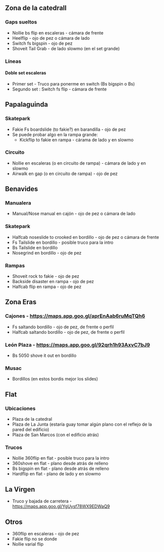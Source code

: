 ## Zona de la catedrall
### Gaps sueltos
- Nollie bs flip en escaleras - cámara de frente
- Heelflip - ojo de pez o cámara de lado
- Switch fs bigspin - ojo de pez
- Shoveit Tail Grab - de lado slowmo (en el set grande)

### Líneas
#### Doble set escaleras
- Primer set - Truco para ponerme en switch (Bs bigspin o Bs)
- Segundo set : Switch fs flip - cámara de frente

## Papalaguinda
### Skatepark
- Fakie Fs boardslide (to fakie?) en barandilla - ojo de pez
- Se puede probar algo en la rampa grande:
  - Kickflip to fakie en rampa - cárama de lado y en slowmo

### Circuito
- Nollie en escaleras (o en circuito de rampa) - cámara de lado y en slowmo
- Airwalk en gap (o en circuito de rampa) - ojo de pez

## Benavides
### Manualera
- Manual/Nose manual en cajón - ojo de pez o cámara de lado

### Skatepark
- Halfcab noseslide to crooked en bordillo - ojo de pez o cámara de frente
- Fs Tailslide en bordillo - posible truco para la intro
- Bs Tailslide en bordillo
- Nosegrind en bordillo - ojo de pez

### Rampas
- Shoveit rock to fakie - ojo de pez
- Backside disaster en rampa - ojo de pez
- Halfcab flip en rampa - ojo de pez

## Zona Eras
### Cajones - https://maps.app.goo.gl/aprEnAab6ruMqTQh6
- Fs saltando bordillo - ojo de pez, de frente o perfil
- Halfcab saltando bordillo - ojo de pez, de frente o perfil

### León Plaza - https://maps.app.goo.gl/92qrh1h93AxvC7bJ9
- Bs 5050 shove it out en bordillo

### Musac
- Bordillos (en estos bordis mejor los slides)

## Flat
### Ubicaciones
- Plaza de la catedral
- Plaza de La Junta (estaría guay tomar algún plano con el reflejo de la pared del edificio)
- Plaza de San Marcos (con el edificio atrás)

### Trucos
- Nollie 360flip en flat - posible truco para la intro
- 360shove en flat - plano desde atrás de relleno
- Bs bigspin en flat - plano desde atrás de relleno
- Hardflip en flat - plano de lado y en slowmo

## La Virgen
- Truco y bajada de carretera - https://maps.app.goo.gl/YgUysf78WX9EDWaQ9

## Otros
- 360flip en escaleras - ojo de pez
- Fakie flip no se donde
- Nollie varial flip

